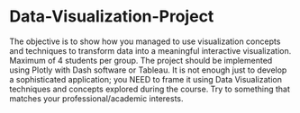 # Data-Visualization-Project
The objective is to show how you managed to use visualization concepts and techniques to 
transform data into a meaningful interactive visualization. Maximum of 4 students per group. 
The project should be implemented using Plotly with Dash software or Tableau. It is not 
enough just to develop a sophisticated application; you NEED to frame it using Data 
Visualization techniques and concepts explored during the course. Try to something that 
matches your professional/academic interests.
